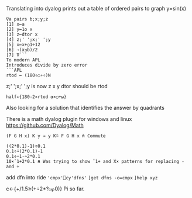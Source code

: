Translating into dyalog 
prints out a table of ordered pairs to graph y=sin(x)
```APL
∇a pairs b;x;y;z  
[1] x←a  
[2] y←1o x  
[3] z←dtor x  
[4] z;' ';x;' ';y  
[5] x←x+○1÷12  
[6] →(x≤b)/2  
[7] ∇```
To modern APL
Introduces divide by zero error
```APL
rtod ← (180÷○∘÷)N
```
z;' ';x;' ';y   is now z x y
dtor should be rtod
```APL
half←{180-2×rtod ⍺×○÷⍵}
```
Also looking for a solution that identifies the answer by quadrants

There is a math dyalog plugin for windows and linux
https://github.com/Dyalog/Math
```APL
(F G H x) K y → y K⍨ F G H x ⍝ Commute

((2*0.1)-1)÷0.1
0.1÷⍨(2*0.1)-1
0.1÷⍨1-⍨2*0.1
10×¯1+2*0.1 ⍝ Was trying to show ¯1+ and X× patterns for replacing - and ÷
```
add dfn into ride
`'cmpx'⎕cy'dfns'`
`]get dfns -o=cmpx`
`]help xyz`

c←{+/1.5≥(+⍨2*?⍵⍴0)} Pi so far. 